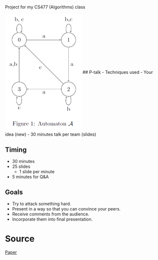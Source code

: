 <p>Project for my CS477 (Algorithms) class</p>
<img src='automaton_A.png' align="center" width=50% height=50%/>
## P-talk
- Techniques used
- Your idea (new)
- 30 minutes talk per team (slides)

## Timing
- 30 minutes
- 25 slides
	- 1 slide per minute
- 5 minutes for Q&A

## Goals
- Try to attack something hard.
- Present in a way so that you can convince your peers.
- Receive comments from the audience.
- Incorporate them into final presentation.

# Source
[Paper](https://arxiv.org/abs/2103.16185)

